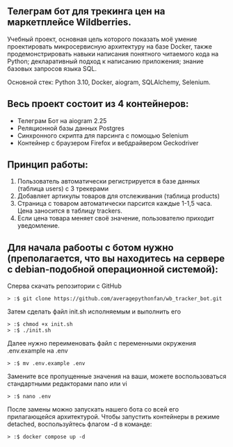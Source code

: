 ## Телеграм бот для трекинга цен на маркетплейсе Wildberries.

Учебный проект, основная цель которого показать моё умение проектировать микросервисную архитектуру на базе Docker,
также продемонстрировать навыки написания понятного читаемого кода на Python; декларативный подход к написанию приложения;
знание базовых запросов языка SQL.

Основной стек: Python 3.10, Docker, aiogram, SQLAlchemy, Selenium.

## Весь проект состоит из 4 контейнеров:
* Телеграм Бот на aiogram 2.25
* Реляционной базы данных Postgres
* Синхронного скрипта для парсинга с помощью Selenium
* Контейнер с браузером Firefox и вебдрайвером Geckodriver

## Принцип работы:
1. Пользователь автоматически регистрируется в базе данных (таблица users) с 3 трекерами
2. Добавляет артикулы товаров для отслеживания (таблица products)
3. Страница с товаром автоматически парсится каждые 1-1,5 часа. Цена заносится в таблицу trackers.
4. Если цена товара меняет своё значение, пользователю приходит уведомление.

## Для начала рабооты с ботом нужно (преполагается, что вы находитесь на сервере с debian-подобной операционной системой):
Сперва скачать репозитории с GitHub
```
> :$ git clone https://github.com/averagepythonfan/wb_tracker_bot.git
```

Затем сделать файл init.sh исполняемым и выполнить его
```
> :$ chmod +x init.sh
> :$ ./init.sh
```

Далее нужно переименовать файл с переменными окружения .env.example на .env
```
> :$ mv .env.example .env
```

Замените все пропущенные значения на ваши, можете воспользоваться стандартными редакторами nano или vi
```
> :$ nano .env
```

После замены можно запускать нашего бота со всей его прилагающейся архитектурой.
Чтобы запустить контейнеры в режиме detached, воспользуйтесь флагом -d в команде:
```
> :$ docker compose up -d
```
